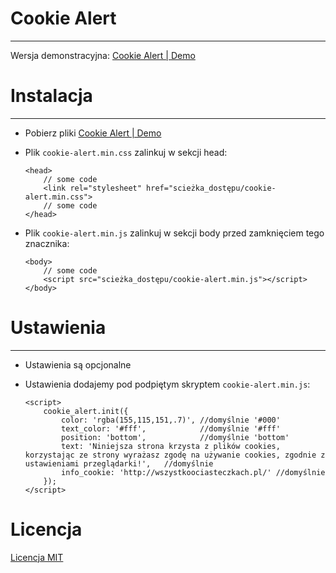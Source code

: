 # Cookie Alert
_________
Wersja demonstracyjna: [Cookie Alert | Demo](https://xmentor.github.io/cookie_alert)

# Instalacja
_________
* Pobierz pliki [Cookie Alert | Demo](https://github.com/xmentor/cookie_alert/archive/master.zip)

* Plik `cookie-alert.min.css` zalinkuj w sekcji head:
    ```
    <head>
        // some code
        <link rel="stylesheet" href="scieżka_dostępu/cookie-alert.min.css">
        // some code
    </head>
    ```
* Plik `cookie-alert.min.js` zalinkuj w sekcji body przed zamknięciem tego znacznika:

    ```
    <body>
        // some code
        <script src="scieżka_dostępu/cookie-alert.min.js"></script>
    </body>
    ```    
    
# Ustawienia
_________
* Ustawienia są opcjonalne
* Ustawienia dodajemy pod podpiętym skryptem `cookie-alert.min.js`:

    ```
    <script>
        cookie_alert.init({
            color: 'rgba(155,115,151,.7)', //domyślnie '#000'
            text_color: '#fff',            //domyślnie '#fff'
            position: 'bottom',            //domyślnie 'bottom'
            text: 'Niniejsza strona krzysta z plików cookies, korzystając ze strony wyrażasz zgodę na używanie cookies, zgodnie z ustawieniami przeglądarki!',   //domyślnie
            info_cookie: 'http://wszystkoociasteczkach.pl/' //domyślnie
        });
    </script>
    ```
    
# Licencja
<a href="https://github.com/xmentor/cookie_alert/blob/master/LICENSE">Licencja MIT</a>
